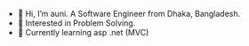 - 👋 Hi, I’m auni. A Software Engineer from Dhaka, Bangladesh.
- 👀 Interested in Problem Solving.
- 🌱 Currently learning asp .net (MVC)

